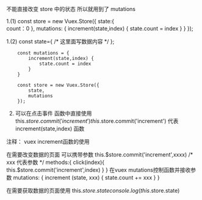 不能直接改变 store 中的状态 所以就用到了 mutations

1.(1)   const store = new Vuex.Store({
            state:{  
               count：0
            },
            mutations: {
                increment(state,index) {
                    state.count = index
                }
            }
        });

1.(2)   const state={ 
            /* 这里面写数据内容 */
        };

        const mutations = {
            increment(state,index) {
                state.count = index
            }
        }

        const store = new Vuex.Store({
            state,
            mutations
        });

2. 可以在点击事件 函数中直接使用  this.$store.commit('increment')  
this.$store.commit('increment') 代表  increment(state,index) 函数


注释： vuex increment函数的使用

在需要改变数据的页面 
可以携带参数 this.$store.commit('increment',xxxx)      /* xxx 代表参数 */
    methods:{
        click(index){
            this.$store.commit('increment',index)
        }
    }
    在vuex  mutations控制函数并接收参数
    mutations: {
        increment (state, xxx) {
            state.count += xxx
        }
    }

在需要获取数据的页面使用 this.$store.state   console.log(this.$store.state)